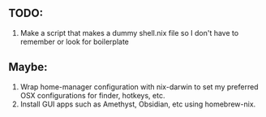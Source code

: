 
## TODO:
1. Make a script that makes a dummy shell.nix file so I don't have to remember or look for boilerplate

## Maybe:
1. Wrap home-manager configuration with nix-darwin to set my preferred OSX configurations for finder, hotkeys, etc.
1. Install GUI apps such as Amethyst, Obsidian, etc using homebrew-nix.
